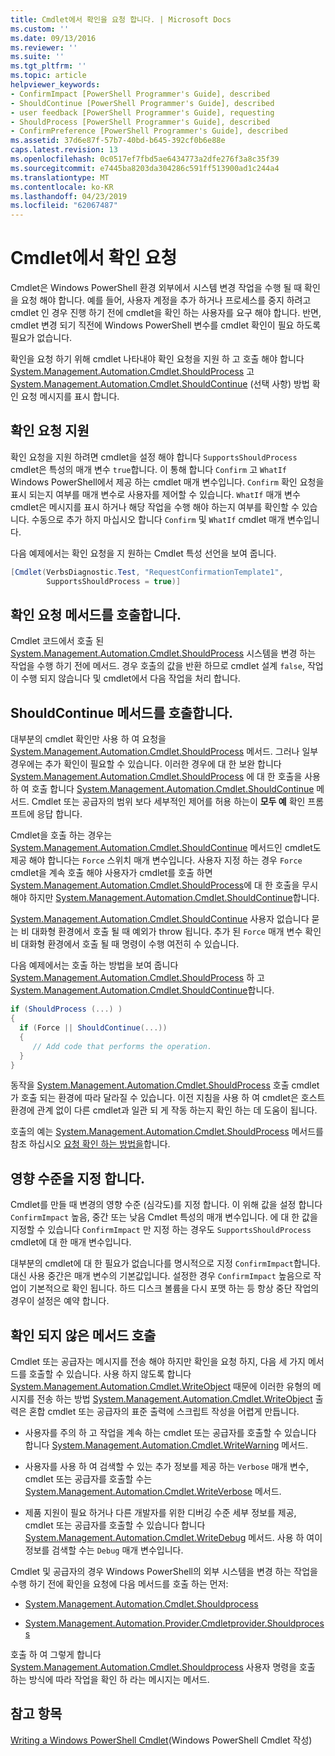 ```yaml
---
title: Cmdlet에서 확인을 요청 합니다. | Microsoft Docs
ms.custom: ''
ms.date: 09/13/2016
ms.reviewer: ''
ms.suite: ''
ms.tgt_pltfrm: ''
ms.topic: article
helpviewer_keywords:
- ConfirmImpact [PowerShell Programmer's Guide], described
- ShouldContinue [PowerShell Programmer's Guide], described
- user feedback [PowerShell Programmer's Guide], requesting
- ShouldProcess [PowerShell Programmer's Guide], described
- ConfirmPreference [PowerShell Programmer's Guide], described
ms.assetid: 37d6e87f-57b7-40bd-b645-392cf0b6e88e
caps.latest.revision: 13
ms.openlocfilehash: 0c0517ef7fbd5ae6434773a2dfe276f3a8c35f39
ms.sourcegitcommit: e7445ba8203da304286c591ff513900ad1c244a4
ms.translationtype: MT
ms.contentlocale: ko-KR
ms.lasthandoff: 04/23/2019
ms.locfileid: "62067487"
---
```

# <a name="requesting-confirmation-from-cmdlets"></a>Cmdlet에서 확인 요청

Cmdlet은 Windows PowerShell 환경 외부에서 시스템 변경 작업을 수행 될 때 확인을 요청 해야 합니다. 예를 들어, 사용자 계정을 추가 하거나 프로세스를 중지 하려고 cmdlet 인 경우 진행 하기 전에 cmdlet을 확인 하는 사용자를 요구 해야 합니다. 반면, cmdlet 변경 되기 직전에 Windows PowerShell 변수를 cmdlet 확인이 필요 하도록 필요가 없습니다.

확인을 요청 하기 위해 cmdlet 나타내야 확인 요청을 지원 하 고 호출 해야 합니다 [System.Management.Automation.Cmdlet.ShouldProcess](/dotnet/api/System.Management.Automation.Cmdlet.ShouldProcess) 고 [ System.Management.Automation.Cmdlet.ShouldContinue](/dotnet/api/System.Management.Automation.Cmdlet.ShouldContinue) (선택 사항) 방법 확인 요청 메시지를 표시 합니다.

## <a name="supporting-confirmation-requests"></a>확인 요청 지원

확인 요청을 지원 하려면 cmdlet을 설정 해야 합니다 `SupportsShouldProcess` cmdlet은 특성의 매개 변수 `true`합니다. 이 통해 합니다 `Confirm` 고 `WhatIf` Windows PowerShell에서 제공 하는 cmdlet 매개 변수입니다. `Confirm` 확인 요청을 표시 되는지 여부를 매개 변수로 사용자를 제어할 수 있습니다. `WhatIf` 매개 변수 cmdlet은 메시지를 표시 하거나 해당 작업을 수행 해야 하는지 여부를 확인할 수 있습니다. 수동으로 추가 하지 마십시오 합니다 `Confirm` 및 `WhatIf` cmdlet 매개 변수입니다.

다음 예제에서는 확인 요청을 지 원하는 Cmdlet 특성 선언을 보여 줍니다.

```csharp
[Cmdlet(VerbsDiagnostic.Test, "RequestConfirmationTemplate1",
        SupportsShouldProcess = true)]
```

## <a name="calling-the-confirmation-request-methods"></a>확인 요청 메서드를 호출합니다.

Cmdlet 코드에서 호출 된 [System.Management.Automation.Cmdlet.ShouldProcess](/dotnet/api/System.Management.Automation.Cmdlet.ShouldProcess) 시스템을 변경 하는 작업을 수행 하기 전에 메서드. 경우 호출의 값을 반환 하므로 cmdlet 설계 `false`, 작업이 수행 되지 않습니다 및 cmdlet에서 다음 작업을 처리 합니다.

## <a name="calling-the-shouldcontinue-method"></a>ShouldContinue 메서드를 호출합니다.

대부분의 cmdlet 확인만 사용 하 여 요청을 [System.Management.Automation.Cmdlet.ShouldProcess](/dotnet/api/System.Management.Automation.Cmdlet.ShouldProcess) 메서드. 그러나 일부 경우에는 추가 확인이 필요할 수 있습니다. 이러한 경우에 대 한 보완 합니다 [System.Management.Automation.Cmdlet.ShouldProcess](/dotnet/api/System.Management.Automation.Cmdlet.ShouldProcess) 에 대 한 호출을 사용 하 여 호출 합니다 [System.Management.Automation.Cmdlet.ShouldContinue](/dotnet/api/System.Management.Automation.Cmdlet.ShouldContinue) 메서드. Cmdlet 또는 공급자의 범위 보다 세부적인 제어를 허용 하는이 **모두 예** 확인 프롬프트에 응답 합니다.

Cmdlet을 호출 하는 경우는 [System.Management.Automation.Cmdlet.ShouldContinue](/dotnet/api/System.Management.Automation.Cmdlet.ShouldContinue) 메서드인 cmdlet도 제공 해야 합니다는 `Force` 스위치 매개 변수입니다. 사용자 지정 하는 경우 `Force` cmdlet을 계속 호출 해야 사용자가 cmdlet를 호출 하면 [System.Management.Automation.Cmdlet.ShouldProcess](/dotnet/api/System.Management.Automation.Cmdlet.ShouldProcess)에 대 한 호출을 무시 해야 하지만 [ System.Management.Automation.Cmdlet.ShouldContinue](/dotnet/api/System.Management.Automation.Cmdlet.ShouldContinue)합니다.

[System.Management.Automation.Cmdlet.ShouldContinue](/dotnet/api/System.Management.Automation.Cmdlet.ShouldContinue) 사용자 없습니다 묻는 비 대화형 환경에서 호출 될 때 예외가 throw 됩니다. 추가 된 `Force` 매개 변수 확인 비 대화형 환경에서 호출 될 때 명령이 수행 여전히 수 있습니다.

다음 예제에서는 호출 하는 방법을 보여 줍니다 [System.Management.Automation.Cmdlet.ShouldProcess](/dotnet/api/System.Management.Automation.Cmdlet.ShouldProcess) 하 고 [System.Management.Automation.Cmdlet.ShouldContinue](/dotnet/api/System.Management.Automation.Cmdlet.ShouldContinue)합니다.

```csharp
if (ShouldProcess (...) )
{
  if (Force || ShouldContinue(...))
  {
     // Add code that performs the operation.
  }
}
```

동작을 [System.Management.Automation.Cmdlet.ShouldProcess](/dotnet/api/System.Management.Automation.Cmdlet.ShouldProcess) 호출 cmdlet가 호출 되는 환경에 따라 달라질 수 있습니다. 이전 지침을 사용 하 여 cmdlet은 호스트 환경에 관계 없이 다른 cmdlet과 일관 되 게 작동 하는지 확인 하는 데 도움이 됩니다.

호출의 예는 [System.Management.Automation.Cmdlet.ShouldProcess](/dotnet/api/System.Management.Automation.Cmdlet.ShouldProcess) 메서드를 참조 하십시오 [요청 확인 하는 방법을](./how-to-request-confirmations.md)합니다.

## <a name="specify-the-impact-level"></a>영향 수준을 지정 합니다.

Cmdlet를 만들 때 변경의 영향 수준 (심각도)를 지정 합니다. 이 위해 값을 설정 합니다 `ConfirmImpact` 높음, 중간 또는 낮음 Cmdlet 특성의 매개 변수입니다. 에 대 한 값을 지정할 수 있습니다 `ConfirmImpact` 만 지정 하는 경우도 `SupportsShouldProcess` cmdlet에 대 한 매개 변수입니다.

대부분의 cmdlet에 대 한 필요가 없습니다를 명시적으로 지정 `ConfirmImpact`합니다.  대신 사용 중간은 매개 변수의 기본값입니다. 설정한 경우 `ConfirmImpact` 높음으로 작업이 기본적으로 확인 됩니다. 하드 디스크 볼륨을 다시 포맷 하는 등 항상 중단 작업의 경우이 설정은 예약 합니다.

## <a name="calling-non-confirmation-methods"></a>확인 되지 않은 메서드 호출

Cmdlet 또는 공급자는 메시지를 전송 해야 하지만 확인을 요청 하지, 다음 세 가지 메서드를 호출할 수 있습니다. 사용 하지 않도록 합니다 [System.Management.Automation.Cmdlet.WriteObject](/dotnet/api/System.Management.Automation.Cmdlet.WriteObject) 때문에 이러한 유형의 메시지를 전송 하는 방법 [System.Management.Automation.Cmdlet.WriteObject](/dotnet/api/System.Management.Automation.Cmdlet.WriteObject) 출력은 혼합 cmdlet 또는 공급자의 표준 출력에 스크립트 작성을 어렵게 만듭니다.

- 사용자를 주의 하 고 작업을 계속 하는 cmdlet 또는 공급자를 호출할 수 있습니다 합니다 [System.Management.Automation.Cmdlet.WriteWarning](/dotnet/api/System.Management.Automation.Cmdlet.WriteWarning) 메서드.

- 사용자를 사용 하 여 검색할 수 있는 추가 정보를 제공 하는 `Verbose` 매개 변수, cmdlet 또는 공급자를 호출할 수는 [System.Management.Automation.Cmdlet.WriteVerbose](/dotnet/api/System.Management.Automation.Cmdlet.WriteVerbose) 메서드.

- 제품 지원이 필요 하거나 다른 개발자를 위한 디버깅 수준 세부 정보를 제공, cmdlet 또는 공급자를 호출할 수 있습니다 합니다 [System.Management.Automation.Cmdlet.WriteDebug](/dotnet/api/System.Management.Automation.Cmdlet.WriteDebug) 메서드. 사용 하 여이 정보를 검색할 수는 `Debug` 매개 변수입니다.

Cmdlet 및 공급자의 경우 Windows PowerShell의 외부 시스템을 변경 하는 작업을 수행 하기 전에 확인을 요청에 다음 메서드를 호출 하는 먼저:

- [System.Management.Automation.Cmdlet.Shouldprocess](/dotnet/api/System.Management.Automation.Cmdlet.ShouldProcess)

- [System.Management.Automation.Provider.Cmdletprovider.Shouldprocess](/dotnet/api/System.Management.Automation.Provider.CmdletProvider.ShouldProcess)

호출 하 여 그렇게 합니다 [System.Management.Automation.Cmdlet.Shouldprocess](/dotnet/api/System.Management.Automation.Cmdlet.ShouldProcess) 사용자 명령을 호출 하는 방식에 따라 작업을 확인 하 라는 메시지는 메서드.

## <a name="see-also"></a>참고 항목

[Writing a Windows PowerShell Cmdlet](./writing-a-windows-powershell-cmdlet.md)(Windows PowerShell Cmdlet 작성)
